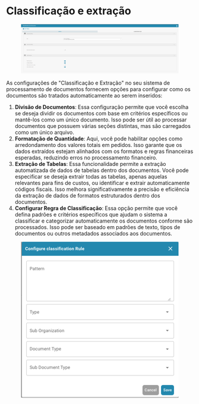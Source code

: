 # Classificação e extração

<figure><img src="../../../../.gitbook/assets/Bildschirmfoto%202024-05-08%20um%2011.10.49.png" alt=""><figcaption></figcaption></figure>

As configurações de "Classificação e Extração" no seu sistema de processamento de documentos fornecem opções para configurar como os documentos são tratados automaticamente ao serem inseridos:

1. **Divisão de Documentos**: Essa configuração permite que você escolha se deseja dividir os documentos com base em critérios específicos ou mantê-los como um único documento. Isso pode ser útil ao processar documentos que possuem várias seções distintas, mas são carregados como um único arquivo.
2. **Formatação de Quantidade**: Aqui, você pode habilitar opções como arredondamento dos valores totais em pedidos. Isso garante que os dados extraídos estejam alinhados com os formatos e regras financeiras esperadas, reduzindo erros no processamento financeiro.
3. **Extração de Tabelas**: Essa funcionalidade permite a extração automatizada de dados de tabelas dentro dos documentos. Você pode especificar se deseja extrair todas as tabelas, apenas aquelas relevantes para fins de custos, ou identificar e extrair automaticamente códigos fiscais. Isso melhora significativamente a precisão e eficiência da extração de dados de formatos estruturados dentro dos documentos.
4. **Configurar Regra de Classificação**: Essa opção permite que você defina padrões e critérios específicos que ajudam o sistema a classificar e categorizar automaticamente os documentos conforme são processados. Isso pode ser baseado em padrões de texto, tipos de documentos ou outros metadados associados aos documentos.

<figure><img src="../../../../.gitbook/assets/Bildschirmfoto%202024-05-08%20um%2011.11.10.png" alt=""><figcaption></figcaption></figure>
